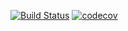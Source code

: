 [![Build Status](https://travis-ci.org/MarketReaction/CommonFunctions.svg?branch=master)](https://travis-ci.org/MarketReaction/CommonFunctions) [![codecov](https://codecov.io/gh/MarketReaction/CommonFunctions/branch/master/graph/badge.svg)](https://codecov.io/gh/MarketReaction/CommonFunctions)